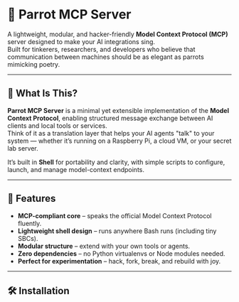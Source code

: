 # 🦜 Parrot MCP Server

A lightweight, modular, and hacker-friendly **Model Context Protocol (MCP)** server designed to make your AI integrations sing.  
Built for tinkerers, researchers, and developers who believe that communication between machines should be as elegant as parrots mimicking poetry.

---

## 🚀 What Is This?

**Parrot MCP Server** is a minimal yet extensible implementation of the **Model Context Protocol**, enabling structured message exchange between AI clients and local tools or services.  
Think of it as a translation layer that helps your AI agents "talk" to your system — whether it’s running on a Raspberry Pi, a cloud VM, or your secret lab server.

It’s built in **Shell** for portability and clarity, with simple scripts to configure, launch, and manage model-context endpoints.

---

## 🧩 Features

- **MCP-compliant core** – speaks the official Model Context Protocol fluently.  
- **Lightweight shell design** – runs anywhere Bash runs (including tiny SBCs).  
- **Modular structure** – extend with your own tools or agents.  
- **Zero dependencies** – no Python virtualenvs or Node modules needed.  
- **Perfect for experimentation** – hack, fork, break, and rebuild with joy.

---

## 🛠️ Installation

Clone and run locally:

```bash
git clone https://github.com/canstralian/parrot_mcp_server.git
cd parrot_mcp_server
chmod +x ./rpi-scripts/*.sh

To start the server:

./rpi-scripts/start_mcp_server.sh

To stop it:

./rpi-scripts/stop_mcp_server.sh

To check logs:

tail -f ./logs/parrot.log


⸻

🧠 Philosophy

This project is an invitation — not a product.
Its mission is to demystify the infrastructure that connects AIs to their contexts.
In a world of opaque LLM integrations, Parrot MCP aims for clarity, transparency, and hackability.

The best way to understand a system is to build it, break it, and build it again.

⸻

🤝 Contributing

We welcome pull requests, issue reports, and wild ideas.
	1.	Fork the repo
	2.	Create a feature branch (git checkout -b feature/your-idea)
	3.	Commit changes with meaning (git commit -m "Add rainbow squawk support")
	4.	Push and open a PR

Please follow good shell practices:
	•	Use portable Bash syntax (#!/usr/bin/env bash)
	•	Comment clearly, especially for edge-case handling
	•	Keep functions small and composable

⸻

🧪 Testing

If you have a Raspberry Pi or similar SBC:

./rpi-scripts/test_mcp_local.sh

Want to run tests headless on CI/CD?
Integrate with GitHub Actions or any Bash-compatible runner — the scripts are designed to work cleanly in isolated environments.

⸻

🦜 Community and Collaboration

This project thrives on curiosity.
You don’t need to be a veteran developer to join — only to care about making AI tools more open, more understandable, and more fun.

Join discussions, open issues, and share insights.
If you make something weird or brilliant, please tell us — parrots love to echo brilliance.

⸻

🪶 License

Released under the MIT License.
You’re free to use, modify, and redistribute — just keep the credits intact.

⸻

🌈 Future Directions
	•	Add Python and Go bindings for hybrid setups
	•	Support for WebSocket-based AI toolchains
	•	Optional encryption layer for secure context exchange
	•	Visualization dashboard for active context sessions

⸻

🗣️ Final Words

This isn’t just a server — it’s a conversation starter between humans, code, and context.
The MCP is young, and the ecosystem needs explorers.
Let’s make open source speak louder, clearer, and stranger together.

“When machines talk, may they do so in the voice of a parrot — endlessly curious, delightfully weird, and never dull.”

⸻



